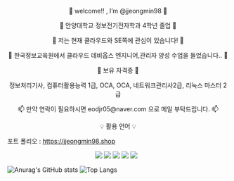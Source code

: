 <p align="center">
    👋 welcome!! , I’m @jjeongmin98 👋
</p>

<p align="center">
🏤 안양대학교 정보전기전자학과 4학년 졸업 🏤   
</p>

<p align="center">
👀 저는 현재 클라우드와 SE쪽에 관심이 있습니다! 👀
</p>

<p align="center">
🌱 한국정보교육원에서 클라우드 데비옵스 엔지니어,관리자 양성 수업을 들었습니다.. 🌱
</p>

<p align="center">
📜 보유 자격증 📜
     
     
</p>
<p align="center">
정보처리기사, 컴퓨터활용능력 1급, OCA, OCA, 네트워크관리사2급, 리눅스 마스터 2급
</p>

<p align="center">
📫 만약 연락이 필요하시면 eodjr05@naver.com 으로 메일 부탁드립니다. 📫

</p>

<p align="center" display="inline-block">
   💡 활용 언어 💡

</p>

포트 폴리오 : https://jjeongmin98.shop
<p align="center" display="inline-block">
  <img src="https://img.shields.io/badge/Python-black?style=flat&logo=Python&logoColor=3776AB"/>
  <img src="https://img.shields.io/badge/Docker-white?style=flat&logo=Docker&logoColor=2496ED"/>
  <img src="https://img.shields.io/badge/Kubernetes-white?style=flat&logo=Kubernetes&logoColor=326CE5"/>
  <img src="https://img.shields.io/badge/Amazon AWS-white?style=flat&logo=Amazon AWS&logoColor=232F3E"/>
 <img src="https://img.shields.io/badge/GitHub-gray?style=flat&logo=GitHub&logoColor=black"/>&nbsp;&nbsp;
</p>

<!---
jjeongmin98/jjeongmin98 is a ✨ special ✨ repository because its `README.md` (this file) appears on your GitHub profile.
You can click the Preview link to take a look at your changes.
--->
![Anurag's GitHub stats](https://github-readme-stats.vercel.app/api?username=jjeongmin98&show_icons=true&theme=radical)
![Top Langs](https://github-readme-stats.vercel.app/api/top-langs/?username=jjeongmin98&layout=compact&theme=tokyonight)
